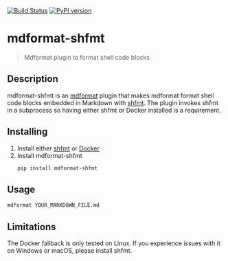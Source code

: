 [![Build Status](https://github.com/hukkinj1/mdformat-shfmt/workflows/Tests/badge.svg?branch=master)](<https://github.com/hukkinj1/mdformat-shfmt/actions?query=workflow%3ATests+branch%3Amaster+event%3Apush>)
[![PyPI version](<https://img.shields.io/pypi/v/mdformat-shfmt>)](<https://pypi.org/project/mdformat-shfmt>)

# mdformat-shfmt
> Mdformat plugin to format shell code blocks

## Description
mdformat-shfmt is an [mdformat](https://github.com/executablebooks/mdformat) plugin
that makes mdformat format shell code blocks embedded in Markdown with [shfmt](https://github.com/mvdan/sh).
The plugin invokes shfmt in a subprocess so having either shfmt or Docker installed is a requirement.

## Installing
1. Install either [shfmt](https://github.com/mvdan/sh#shfmt) or [Docker](https://docs.docker.com/get-docker/)
1. Install mdformat-shfmt
   ```bash
   pip install mdformat-shfmt
   ```

## Usage
```bash
mdformat YOUR_MARKDOWN_FILE.md
```

## Limitations
The Docker fallback is only tested on Linux.
If you experience issues with it on Windows or macOS, please install shfmt.

